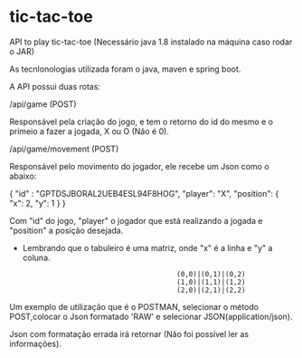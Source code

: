 # tic-tac-toe

API to play tic-tac-toe (Necessário java 1.8 instalado na máquina caso rodar o JAR)

As tecnlonologias utilizada foram o java, maven e spring boot.

A API possui duas rotas:

/api/game (POST)

Responsável pela criação do jogo, e tem o retorno do id do mesmo e o primeio a fazer a jogada, X ou O (Não é 0).

/api/game/movement (POST)

Responsável pelo movimento do jogador, ele recebe um Json como o abaixo:

{
  "id" : "GPTDSJBORAL2UEB4ESL94F8HOG",
  "player": "X",
  "position": {
      "x": 2,
      "y": 1
   }
}

Com "id" do jogo, "player" o jogador que está realizando a jogada e "position" a posição desejada.

- Lembrando que o tabuleiro é uma matriz, onde "x" é a linha e "y" a coluna. 

                                            (0,0)|(0,1)|(0,2)
                                            (1,0)|(1,1)|(1,2)
                                            (2,0)|(2,1)|(2,2)


Um exemplo de utilização que é o POSTMAN, selecionar o método POST,colocar o Json formatado 'RAW' e selecionar JSON(application/json).

Json com formatação errada irá retornar (Não foi possível ler as informações).


